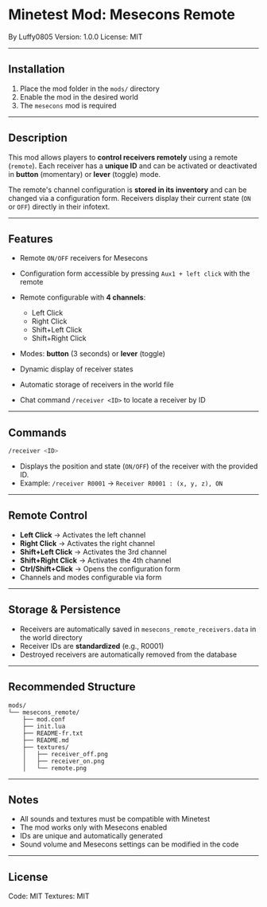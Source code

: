 # Minetest Mod: Mesecons Remote

By Luffy0805
Version: 1.0.0
License: MIT

---

## Installation

1. Place the mod folder in the `mods/` directory
2. Enable the mod in the desired world
3. The `mesecons` mod is required

---

## Description

This mod allows players to **control receivers remotely** using a remote (`remote`).
Each receiver has a **unique ID** and can be activated or deactivated in **button** (momentary) or **lever** (toggle) mode.

The remote's channel configuration is **stored in its inventory** and can be changed via a configuration form.
Receivers display their current state (`ON` or `OFF`) directly in their infotext.

---

## Features

* Remote `ON/OFF` receivers for Mesecons
* Configuration form accessible by pressing `Aux1 + left click` with the remote
* Remote configurable with **4 channels**:

  * Left Click
  * Right Click
  * Shift+Left Click
  * Shift+Right Click
* Modes: **button** (3 seconds) or **lever** (toggle)
* Dynamic display of receiver states
* Automatic storage of receivers in the world file
* Chat command `/receiver <ID>` to locate a receiver by ID

---

## Commands

```bash
/receiver <ID>
```

* Displays the position and state (`ON/OFF`) of the receiver with the provided ID.
* Example: `/receiver R0001` → `Receiver R0001 : (x, y, z), ON`

---

## Remote Control

* **Left Click** → Activates the left channel
* **Right Click** → Activates the right channel
* **Shift+Left Click** → Activates the 3rd channel
* **Shift+Right Click** → Activates the 4th channel
* **Ctrl/Shift+Click** → Opens the configuration form
* Channels and modes configurable via form

---

## Storage & Persistence

* Receivers are automatically saved in `mesecons_remote_receivers.data` in the world directory
* Receiver IDs are **standardized** (e.g., R0001)
* Destroyed receivers are automatically removed from the database

---

## Recommended Structure

```
mods/
└── mesecons_remote/
    ├── mod.conf
    ├── init.lua
    ├── README-fr.txt
    ├── README.md
    ├── textures/
    │   ├── receiver_off.png
    │   ├── receiver_on.png
    │   └── remote.png
```

---

## Notes

* All sounds and textures must be compatible with Minetest
* The mod works only with Mesecons enabled
* IDs are unique and automatically generated
* Sound volume and Mesecons settings can be modified in the code

---

## License

Code: MIT
Textures: MIT
